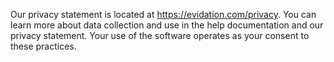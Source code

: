 Our privacy statement is located at https://evidation.com/privacy. You can learn more about data collection and use in the help documentation and our privacy statement. Your use of the software operates as your consent to these practices.

